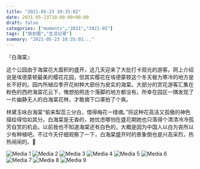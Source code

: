 ```yaml
---
title: "2021-05-23 10:35:02"
date: 2021-05-23T10:00:00+08:00
draft: false
categories: ["moments","2021","2021-05"]
tags: ["朋友圈","生活记录"]
summary: "2021-05-23 10:35:02..."
---
```


『白海棠』

这个公园由于海棠花大面积的盛开，这几天迎来了大批打卡观光的游客。网上介绍说是埃德蒙顿最美的樱花花园，但其实樱花在埃德蒙顿这个冬天极为寒冷的地方是长不好的。园内所植应季开花树种大部份为皮实的海棠。大部分的赏花游客汇集在粉色的西府海棠花云下，俺想拍照连个落脚的地方都没有。所幸在园区一隅发现了一片幽静无人的白海棠花林，才敢摘下口罩拍了个爽。

林黛玉咏白海棠“偷来梨蕊三分白，借得梅花一缕魂。”将这种花高洁又孤傲的神色描绘得恰如其分。白海棠是无香的，她忧虑哪怕在盛花期她也只落得个清清冷冷孤芳自赏的机会。以前我也不知道海棠还有白色的，大概是因为中国人以白为丧所以少有种植吧。不过今天仔细观察了一下，白海棠盛开时的景象倒也是兴高采烈，热热闹闹的。🥰

![Media 1](/Moments/photos/2021-05-23/202105231035020.jpg)
![Media 2](/Moments/photos/2021-05-23/202105231035021.jpg)
![Media 3](/Moments/photos/2021-05-23/202105231035022.jpg)
![Media 4](/Moments/photos/2021-05-23/202105231035023.jpg)
![Media 5](/Moments/photos/2021-05-23/202105231035024.jpg)
![Media 6](/Moments/photos/2021-05-23/202105231035025.jpg)
![Media 7](/Moments/photos/2021-05-23/202105231035026.jpg)
![Media 8](/Moments/photos/2021-05-23/202105231035027.jpg)
![Media 9](/Moments/photos/2021-05-23/202105231035028.jpg)

